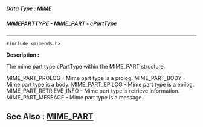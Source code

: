 ##### Data Type : MIME
##### MIMEPARTTYPE - MIME_PART - cPartType
---
```
#include <mimeods.h>
```
**Description :**

The mime part type cPartType within the MIME_PART structure.

MIME_PART_PROLOG  - Mime part type is a prolog.
MIME_PART_BODY  - Mime part type is a body.
MIME_PART_EPILOG  - Mime part type is a epilog.
MIME_PART_RETRIEVE_INFO - Mime part type is retrieve information.
MIME_PART_MESSAGE  - Mime part type is a message.

**See Also :**
[MIME_PART](/reference/Data/MIME_PART)
---

